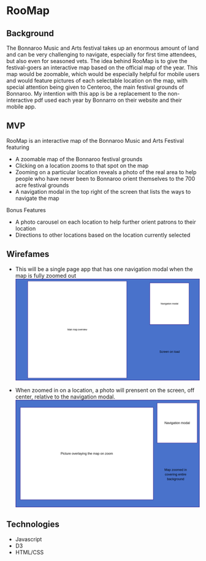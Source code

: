 # RooMap

## Background
The Bonnaroo Music and Arts festival takes up an enormous amount of land and can be very challenging to navigate, especially for first time attendees, but also even for seasoned vets. The idea behind RooMap is to give the festival-goers an interactive map based on the official map of the year. This map would be zoomable, which would be especially helpful for mobile users and would feature pictures of each selectable location on the map, with special attention being given to Centeroo, the main festival grounds of Bonnaroo. My intention with this app is be a replacement to the non-interactive pdf used each year by Bonnarro on their website and their mobile app.

## MVP
RooMap is an interactive map of the Bonnaroo Music and Arts Festival featuring
- A zoomable map of the Bonnaroo festival grounds
- Clicking on a location zooms to that spot on the map
- Zooming on a particular location reveals a photo of the real area to help people who have never been to Bonnaroo orient themselves to the 700 acre festival grounds
-  A navigation modal in the top right of the screen that lists the ways to navigate the map

Bonus Features
- A photo carousel on each location to help further orient patrons to their location
- Directions to other locations based on the location currently selected

## Wirefames
- This will be a single page app that has one navigation modal when the map is fully zoomed out
![Roo map zoomed out](https://github.com/jacobpmeyer/RooMap/blob/master/documents/roomap_wireframe_main.png?raw=true "Map on first load")

- When zoomed in on a location, a photo will prensent on the screen, off center, relative to the navigation modal.
![Roo map zoomed in](https://github.com/jacobpmeyer/RooMap/blob/master/documents/roomap_wireframe_zoomed.png?raw=true "Map when zoomed on location")

## Technologies
- Javascript
- D3
- HTML/CSS